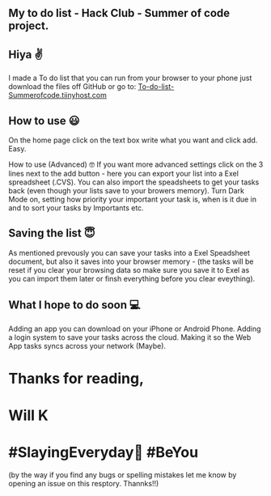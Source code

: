 ## My to do list - Hack Club - Summer of code project.
## Hiya ✌
I made a To do list that you can run from your browser to your phone just download the files off GitHub or go to: [To-do-list-Summerofcode.tiinyhost.com](https://to-do-listsummerofmakingcode.tiiny.site)

## How to use 😃
On the home page click on the text box write what you want and click add. Easy.

How to use (Advanced) 🤓
If you want more advanced settings click on the 3 lines next to the add button - here you can export your list into a Exel spreadsheet (.CVS). You can also import the speadsheets to get your tasks back (even though your lists save to your browers memory). Turn Dark Mode on, setting how priority your important your task is, when is it due in and to sort your tasks by Importants etc.

## Saving the list 😇
As mentioned prevously you can save your tasks into a Exel Speadsheet document, but also it saves into your browser memory - (the tasks will be reset if you clear your browsing data so make sure you save it to Exel as you can import them later or finsh everything before you clear eveything).

## What I hope to do soon 💻
Adding an app you can download on your iPhone or Android Phone.
Adding a login system to save your tasks across the cloud.
Making it so the Web App tasks syncs across your network (Maybe).

# Thanks for reading,
# Will K 
# #SlayingEveryday💅 #BeYou 
(by the way if you find any bugs or spelling mistakes let me know by opening an issue on this resptory. Thannks!!)
